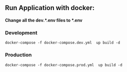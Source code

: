 
## Run Application with docker:
#### Change all the dev.*.env files to *.env
### Development
    docker-compose -f docker-compose.dev.yml  up build -d

### Production
    docker-compose -f docker-compose.prod.yml  up build -d
